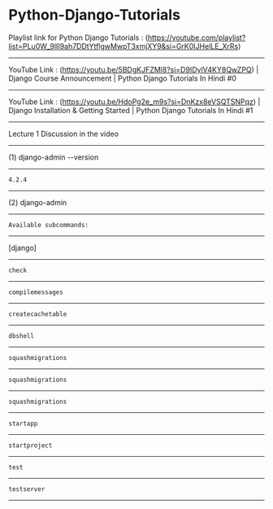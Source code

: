 # Python-Django-Tutorials
Playlist link for Python Django Tutorials : (https://youtube.com/playlist?list=PLu0W_9lII9ah7DDtYtflgwMwpT3xmjXY9&si=GrK0IJHelLE_XrRs)
________________________________________________________________________________________________________________________________________________
YouTube Link : (https://youtu.be/5BDgKJFZMl8?si=D9IDylV4KY8QwZPQ) | Django Course Announcement | Python Django Tutorials In Hindi #0
________________________________________________________________________________________________________________________________________________
YouTube Link : (https://youtu.be/HdoPg2e_m9s?si=DnKzx8eVSQTSNPqz) | Django Installation & Getting Started | Python Django Tutorials In Hindi #1
_______________________________________________
Lecture 1 Discussion in the video
_______________________________________________
(1) django-admin --version 
_______________________________________________
    4.2.4
_______________________________________________
(2) django-admin 
_______________________________________________
    Available subcommands:
_______________________________________________
[django]
_______________________________________________
    check
_______________________________________________
    compilemessages
_______________________________________________
    createcachetable
_______________________________________________
    dbshell
_______________________________________________
    squashmigrations
_______________________________________________
    squashmigrations
_______________________________________________
    squashmigrations
_______________________________________________
    startapp
_______________________________________________
    startproject
_______________________________________________
    test
_______________________________________________
    testserver
_______________________________________________
